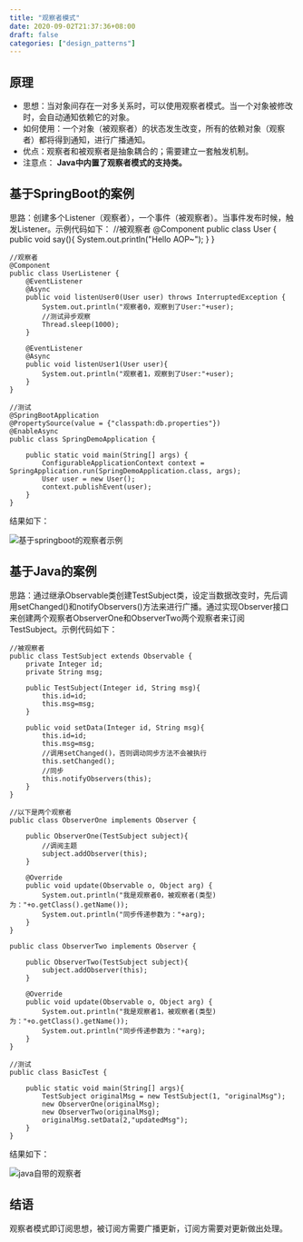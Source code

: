 ```yaml
---
title: "观察者模式"
date: 2020-09-02T21:37:36+08:00
draft: false
categories: ["design_patterns"]
---
```


## 原理
- 思想：当对象间存在一对多关系时，可以使用观察者模式。当一个对象被修改时，会自动通知依赖它的对象。
- 如何使用：一个对象（被观察者）的状态发生改变，所有的依赖对象（观察者）都将得到通知，进行广播通知。
- 优点：观察者和被观察者是抽象耦合的；需要建立一套触发机制。
- 注意点： **Java中内置了观察者模式的支持类。**

## 基于SpringBoot的案例
思路：创建多个Listener（观察者），一个事件（被观察者）。当事件发布时候，触发Listener。示例代码如下：
	//被观察者
	@Component
	public class User {
	    public void say(){
	        System.out.println("Hello AOP~");
	    }
	}

	//观察者
	@Component
	public class UserListener {
	    @EventListener
	    @Async
	    public void listenUser0(User user) throws InterruptedException {
	        System.out.println("观察者0，观察到了User:"+user);
	        //测试异步观察
	        Thread.sleep(1000);
	    }
	
	    @EventListener
	    @Async
	    public void listenUser1(User user){
	        System.out.println("观察者1，观察到了User:"+user);
	    }
	}

	//测试
	@SpringBootApplication
	@PropertySource(value = {"classpath:db.properties"})
	@EnableAsync
	public class SpringDemoApplication {
	
	    public static void main(String[] args) {
	        ConfigurableApplicationContext context = SpringApplication.run(SpringDemoApplication.class, args);
	        User user = new User();
	        context.publishEvent(user);
	    }
	}

结果如下：

![基于springboot的观察者示例][p0]

## 基于Java的案例
思路：通过继承Observable类创建TestSubject类，设定当数据改变时，先后调用setChanged()和notifyObservers()方法来进行广播。通过实现Observer接口来创建两个观察者ObserverOne和ObserverTwo两个观察者来订阅TestSubject。示例代码如下：

	//被观察者
	public class TestSubject extends Observable {
	    private Integer id;
	    private String msg;
	
	    public TestSubject(Integer id, String msg){
	        this.id=id;
	        this.msg=msg;
	    }
	
	    public void setData(Integer id, String msg){
	        this.id=id;
	        this.msg=msg;
	        //调用setChanged()，否则调动同步方法不会被执行
	        this.setChanged();
	        //同步
	        this.notifyObservers(this);
	    }
	}

	//以下是两个观察者
	public class ObserverOne implements Observer {
	
	    public ObserverOne(TestSubject subject){
	        //调阅主题
	        subject.addObserver(this);
	    }
	
	    @Override
	    public void update(Observable o, Object arg) {
	        System.out.println("我是观察者0，被观察者(类型)为："+o.getClass().getName());
	        System.out.println("同步传递参数为："+arg);
	    }
	}

	public class ObserverTwo implements Observer {
	
	    public ObserverTwo(TestSubject subject){
	        subject.addObserver(this);
	    }
	
	    @Override
	    public void update(Observable o, Object arg) {
	        System.out.println("我是观察者1，被观察者(类型)为："+o.getClass().getName());
	        System.out.println("同步传递参数为："+arg);
	    }
	}

	//测试
	public class BasicTest {
	
	    public static void main(String[] args){
	        TestSubject originalMsg = new TestSubject(1, "originalMsg");
	        new ObserverOne(originalMsg);
	        new ObserverTwo(originalMsg);
	        originalMsg.setData(2,"updatedMsg");
	    }
	}

结果如下：

![java自带的观察者][p1]

## 结语
观察者模式即订阅思想，被订阅方需要广播更新，订阅方需要对更新做出处理。









[p0]:./../media/2020-09-02-1.png
[p1]:./../media/2020-09-02-2.png